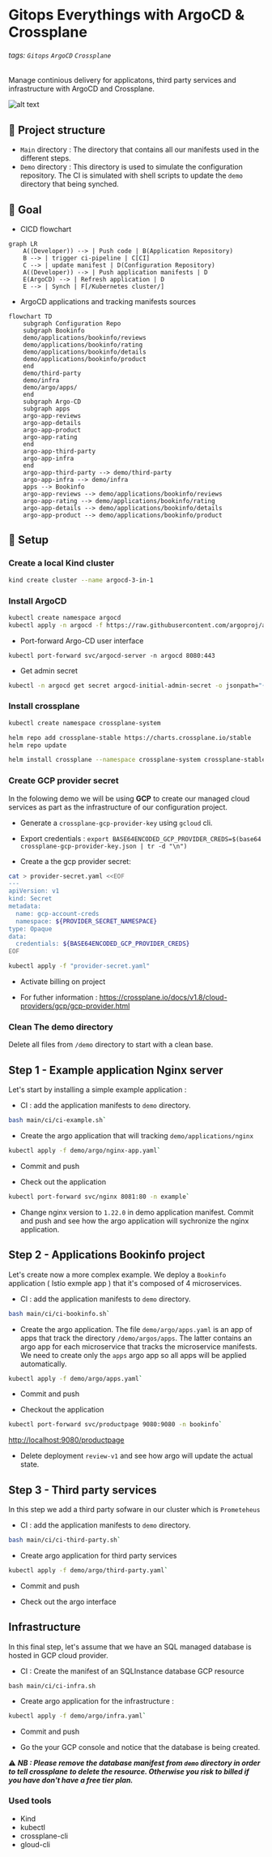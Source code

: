 # Gitops Everythings with ArgoCD & Crossplane

###### tags: `Gitops` `ArgoCD` `Crossplane`

Manage continious delivery for applicatons, third party services and infrastructure with ArgoCD and Crossplane.

![alt text](argo-crossplane.png "Argo-Crossplane")

## :closed_book: Project structure

- `Main` directory : The directory that contains all our manifests used in the different steps. 
- `Demo` directory : This directory is used to simulate the configuration repository. The CI is simulated with shell scripts to update the `demo` directory that being synched. 

## :dart: Goal 

- CICD flowchart 

```mermaid
graph LR
    A((Developer)) --> | Push code | B(Application Repository)
    B --> | trigger ci-pipeline | C[CI]
    C --> | update manifest | D(Configuration Repository)
    A((Developer)) --> | Push application manifests | D
    E(ArgoCD) --> | Refresh application | D
    E --> | Synch | F[/Kubernetes cluster/]    
```

- ArgoCD applications and tracking manifests sources 


```mermaid
flowchart TD
    subgraph Configuration Repo
    subgraph Bookinfo
    demo/applications/bookinfo/reviews
    demo/applications/bookinfo/rating
    demo/applications/bookinfo/details
    demo/applications/bookinfo/product
    end 
    demo/third-party
    demo/infra
    demo/argo/apps/
    end
    subgraph Argo-CD
    subgraph apps
    argo-app-reviews
    argo-app-details
    argo-app-product
    argo-app-rating
    end
    argo-app-third-party
    argo-app-infra
    end
    argo-app-third-party --> demo/third-party
    argo-app-infra --> demo/infra
    apps --> Bookinfo
    argo-app-reviews --> demo/applications/bookinfo/reviews
    argo-app-rating --> demo/applications/bookinfo/rating
    argo-app-details --> demo/applications/bookinfo/details
    argo-app-product --> demo/applications/bookinfo/product
```

## :wrench: Setup


### Create a local Kind cluster

```bash
kind create cluster --name argocd-3-in-1
```
### Install ArgoCD

```bash
kubectl create namespace argocd
kubectl apply -n argocd -f https://raw.githubusercontent.com/argoproj/argo-cd/stable/manifests/install.yaml
```

- Port-forward Argo-CD user interface

```kubectl port-forward svc/argocd-server -n argocd 8080:443```

- Get admin secret 

```bash
kubectl -n argocd get secret argocd-initial-admin-secret -o jsonpath="{.data.password}" | base64 -d; echo
```

### Install crossplane

```bash
kubectl create namespace crossplane-system

helm repo add crossplane-stable https://charts.crossplane.io/stable
helm repo update

helm install crossplane --namespace crossplane-system crossplane-stable/crossplane
```

### Create GCP provider secret

In the folowing demo we will be using **GCP** to create our managed cloud services as part as the infrastructure of our configuration project. 

* Generate a `crossplane-gcp-provider-key` using `gcloud` cli. 
* Export credentials : `export BASE64ENCODED_GCP_PROVIDER_CREDS=$(base64 crossplane-gcp-provider-key.json | tr -d "\n")`

* Create a the gcp provider secret:

```bash
cat > provider-secret.yaml <<EOF
---
apiVersion: v1
kind: Secret
metadata:
  name: gcp-account-creds
  namespace: ${PROVIDER_SECRET_NAMESPACE}
type: Opaque
data:
  credentials: ${BASE64ENCODED_GCP_PROVIDER_CREDS}
EOF
```

```bash
kubectl apply -f "provider-secret.yaml"
```
* Activate billing on project

- For futher information : https://crossplane.io/docs/v1.8/cloud-providers/gcp/gcp-provider.html 

### Clean The demo directory 

Delete all files from `/demo` directory to start with a clean base.  

## Step 1 - Example application Nginx server

Let's start by installing a simple example application : 

- CI : add the application manifests to `demo` directory.  

```bash
bash main/ci/ci-example.sh`
````

- Create the argo application that will tracking `demo/applications/nginx`
```bash
kubectl apply -f demo/argo/nginx-app.yaml`
````

- Commit and push

- Check out the application

```bash
kubectl port-forward svc/nginx 8081:80 -n example`
```
  
- Change nginx version to `1.22.0` in demo application manifest. Commit and push and see how the argo application will sychronize the nginx application. 

## Step 2 - Applications Bookinfo project

Let's create now a more complex example. We deploy a `Bookinfo` application ( Istio exmple app ) that it's composed of 4 microservices.


- CI : add the application manifests to `demo` directory.  

```bash
bash main/ci/ci-bookinfo.sh`
````

- Create the argo application. The file `demo/argo/apps.yaml` is an app of apps that track the directory `/demo/argos/apps`. The latter contains an argo app for each microservice that tracks the microservice manifests. We need to create only the `apps` argo app so all apps will be applied automatically.  


```bash
kubectl apply -f demo/argo/apps.yaml`
````

- Commit and push

- Checkout the application

```bash
kubectl port-forward svc/productpage 9080:9080 -n bookinfo`
````

<http://localhost:9080/productpage>

- Delete deployment `review-v1` and see how argo will update the actual state. 

## Step 3 - Third party services

In this step we add a third party sofware in our cluster which is `Prometeheus`

- CI : add the application manifests to `demo` directory.  

```bash
bash main/ci/ci-third-party.sh`
````

- Create argo application for third party services
```bash
kubectl apply -f demo/argo/third-party.yaml`
````

- Commit and push

- Check out the argo interface

## Infrastructure

In this final step, let's assume that we have an SQL managed database is hosted in GCP cloud provider. 


- CI : Create the manifest of an SQLInstance database GCP resource
```
bash main/ci/ci-infra.sh
```

- Create argo application for the infrastructure : 
```bash
kubectl apply -f demo/argo/infra.yaml`
```

- Commit and push

- Go the your GCP console and notice that the database is being created. 

:warning: ***NB : Please remove the database manifest from `demo` directory in order to tell crossplane to delete the resource. Otherwise you risk to billed if you have don't have a free tier plan.***

### Used tools

- Kind
- kubectl
- crossplane-cli
- gloud-cli
